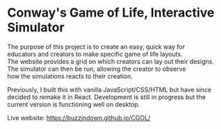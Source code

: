 # Conway's Game of Life, Interactive Simulator
The purpose of this project is to create an easy, quick way for\
educators and creators to make specific game of life layouts.\
The website provides a grid on which creators can lay out their designs.\
The simulator can then be run, allowing the creator to observe\
how the simulations reacts to their creation.

Previously, I built this with vanilla JavaScript/CSS/HTML but have since
decided to remake it in React. Development is still in progress but the current
version is functioning well on desktop.

Live website: https://buzzindown.github.io/CGOL/

